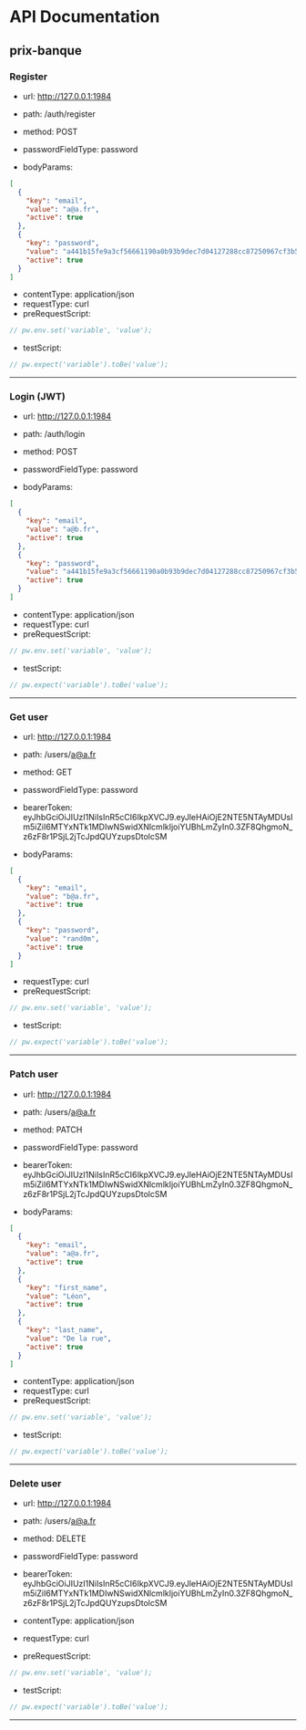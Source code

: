 # API Documentation

## prix-banque
### Register
 - url: http://127.0.0.1:1984
 - path: /auth/register
 - method: POST
 - passwordFieldType: password


 - bodyParams:
```json
[
  {
    "key": "email",
    "value": "a@a.fr",
    "active": true
  },
  {
    "key": "password",
    "value": "a441b15fe9a3cf56661190a0b93b9dec7d04127288cc87250967cf3b52894d11",
    "active": true
  }
]
```

 - contentType: application/json
 - requestType: curl
 - preRequestScript:
```javascript
// pw.env.set('variable', 'value');
```
 - testScript:
```javascript
// pw.expect('variable').toBe('value');
```
---
### Login (JWT)
 - url: http://127.0.0.1:1984
 - path: /auth/login
 - method: POST
 - passwordFieldType: password


 - bodyParams:
```json
[
  {
    "key": "email",
    "value": "a@b.fr",
    "active": true
  },
  {
    "key": "password",
    "value": "a441b15fe9a3cf56661190a0b93b9dec7d04127288cc87250967cf3b52894d11",
    "active": true
  }
]
```

 - contentType: application/json
 - requestType: curl
 - preRequestScript:
```javascript
// pw.env.set('variable', 'value');
```
 - testScript:
```javascript
// pw.expect('variable').toBe('value');
```
---
### Get user
 - url: http://127.0.0.1:1984
 - path: /users/a@a.fr
 - method: GET
 - passwordFieldType: password
 - bearerToken: eyJhbGciOiJIUzI1NiIsInR5cCI6IkpXVCJ9.eyJleHAiOjE2NTE5NTAyMDUsIm5iZiI6MTYxNTk1MDIwNSwidXNlcmlkIjoiYUBhLmZyIn0.3ZF8QhgmoN_z6zF8r1PSjL2jTcJpdQUYzupsDtolcSM


 - bodyParams:
```json
[
  {
    "key": "email",
    "value": "b@a.fr",
    "active": true
  },
  {
    "key": "password",
    "value": "rand0m",
    "active": true
  }
]
```
 - requestType: curl
 - preRequestScript:
```javascript
// pw.env.set('variable', 'value');
```
 - testScript:
```javascript
// pw.expect('variable').toBe('value');
```
---
### Patch user
 - url: http://127.0.0.1:1984
 - path: /users/a@a.fr
 - method: PATCH
 - passwordFieldType: password
 - bearerToken: eyJhbGciOiJIUzI1NiIsInR5cCI6IkpXVCJ9.eyJleHAiOjE2NTE5NTAyMDUsIm5iZiI6MTYxNTk1MDIwNSwidXNlcmlkIjoiYUBhLmZyIn0.3ZF8QhgmoN_z6zF8r1PSjL2jTcJpdQUYzupsDtolcSM


 - bodyParams:
```json
[
  {
    "key": "email",
    "value": "a@a.fr",
    "active": true
  },
  {
    "key": "first_name",
    "value": "Léon",
    "active": true
  },
  {
    "key": "last_name",
    "value": "De la rue",
    "active": true
  }
]
```

 - contentType: application/json
 - requestType: curl
 - preRequestScript:
```javascript
// pw.env.set('variable', 'value');
```
 - testScript:
```javascript
// pw.expect('variable').toBe('value');
```
---
### Delete user
 - url: http://127.0.0.1:1984
 - path: /users/a@a.fr
 - method: DELETE
 - passwordFieldType: password
 - bearerToken: eyJhbGciOiJIUzI1NiIsInR5cCI6IkpXVCJ9.eyJleHAiOjE2NTE5NTAyMDUsIm5iZiI6MTYxNTk1MDIwNSwidXNlcmlkIjoiYUBhLmZyIn0.3ZF8QhgmoN_z6zF8r1PSjL2jTcJpdQUYzupsDtolcSM




 - contentType: application/json
 - requestType: curl
 - preRequestScript:
```javascript
// pw.env.set('variable', 'value');
```
 - testScript:
```javascript
// pw.expect('variable').toBe('value');
```
---

<br/>